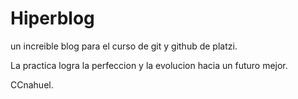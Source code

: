 # Hiperblog
un increible blog para el curso de git y github de platzi.

La practica logra la perfeccion y la evolucion hacia un futuro mejor.

CCnahuel.